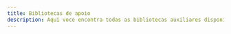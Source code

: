 ```yaml
---
title: Bibliotecas de apoio
description: Aqui voce encontra todas as bibliotecas auxiliares disponíveis para facilitar sua experiência com o Beagle
---
```

